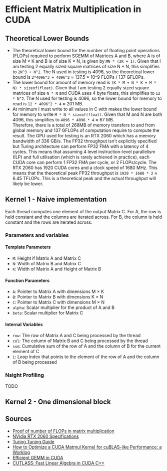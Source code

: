 ﻿# Efficient Matrix Multiplication in CUDA

## Theoretical Lower Bounds
* The theoretical lower bound for the number of floating point operations (FLOPs) required to perform SGEMM of Matrices A and B, 
where A is of size M × K and B is of size K × N, is given by `MN * (2K + 1)`. Given that I am testing 2 equally sized square matrices of size N * N, this simplifies to `2N^3 + N^2`.
The N used in testing is 4096, so the theoretical lower bound is `2*4096^3 + 4096^2` ≈ 137.5 * 10^9 FLOPs / 137 GFLOPs.
* The lower bound for amount of memory read is `(K * M + N * K + M * N) * sizeof(float)`. Given that I am testing 2 equally sized square matrices of size `N * N` and CUDA uses 4 byte floats, this simplifies to `12 * N^2`.
The N used for testing is 4096, so the lower bound for memory to read is `12 * 4096^2 * 4` ≈ 201 MB.
* At minimum I must write to all values in C with makes the lower bound for memory to write `M * N * sizeof(float)`. Given that M and N are both 4096, this simplifies to `4096 * 4096 * 4` ≈ 67 MB.  
Therefore, there is a total of 268MB of memory transfers to and from global memory and 137 GFLOPs of computation require to compute the result. The GPU used for testing is an RTX 2060 which has a memory bandwidth of 336 GB/s. The FP32 throughput isn't explicitly 
specified but Turing architecture can perform FP32 FMA with a latency of 4 cycles. This means that assuming 4 level instruction-level parallelism (ILP) and full utilisation (which is rarely achieved in practice),
each CUDA core can perform 1 FP32 FMA per cycle, or 2 FLOPs/cycle. The RTX 2060 has 1920 CUDA cores and a clock speed of 1680 MHz. This means that the theoretical peak FP32 throughput is `1920 * 1680 * 2` ≈ 6.45 TFLOPs. 
This is a theoretical peak and the actual throughput will likely be lower.


## Kernel 1 - Naive implementation
Each thread computes one element of the output Matrix C. For A, the row is held constant and the columns are iterated across. For B, the column is held constant and the rows are iterated across.
### Parameters and variables
#### Template Parameters
* `M`: Height if Matrix A and Matrix C
* `N`: Width of Matrix B and Matrix C
* `K`: Width of Matrix A and Height of Matrix B
#### Function Parameters
* `A`: Pointer to Matrix A with dimensions M × K
* `B`: Pointer to Matrix B with dimensions K × N
* `C`: Pointer to Matrix C with dimensions M × N
* `alpha`: Scalar multiplier for the product of A and B
* `beta`: Scalar multiplier for Matrix C
#### Internal Variables
* `row`: The row of Matrix A and C being processed by the thread
* `col`: The column of Matrix B and C being processed by the thread
* `sum`: Cumulative sum of the row of A and the column of B for the current element of C
* `i`: Loop index that points to the element of the row of A and the column of B being processed
### Nsight Profiling
TODO
## Kernel 2 - One dimensional block

## Sources
* [Proof of number of FLOPs in matrix multiplication](https://math.stackexchange.com/questions/3512976/proof-of-number-of-flops-in-matrix-multiplication)
* [NVidia RTX 2060 Specifications](https://www.nvidia.com/en-gb/geforce/graphics-cards/rtx-2060/)
* [Turing Tuning Guide](https://docs.nvidia.com/cuda/archive//11.7.0/pdf/Turing_Tuning_Guide.pdf)
* [How to Optimize a CUDA Matmul Kernel for cuBLAS-like Performance: a Worklog](https://siboehm.com/articles/22/CUDA-MMM)
* [Efficient GEMM in CUDA](https://docs.nvidia.com/cutlass/media/docs/cpp/efficient_gemm.html)
* [CUTLASS: Fast Linear Algebra in CUDA C++](https://docs.nvidia.com/cutlass/media/docs/cpp/efficient_gemm.html)
